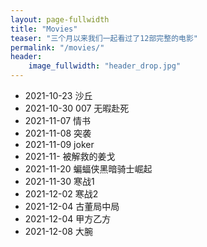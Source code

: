 ```yaml
---
layout: page-fullwidth
title: "Movies"
teaser: "三个月以来我们一起看过了12部完整的电影"
permalink: "/movies/"
header:
    image_fullwidth: "header_drop.jpg"
---
```



* 2021-10-23 沙丘
* 2021-10-30 007 无暇赴死
* 2021-11-07 情书
* 2021-11-08 突袭
* 2021-11-09 joker
* 2021-11- 被解救的姜戈
* 2021-11-20 蝙蝠侠黑暗骑士崛起
* 2021-11-30 寒战1
* 2021-12-02 寒战2
* 2021-12-04 古董局中局
* 2021-12-04 甲方乙方
* 2021-12-08 大腕